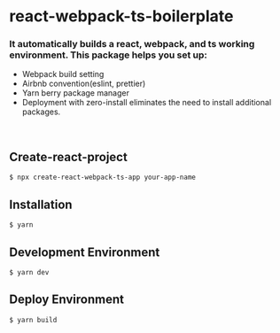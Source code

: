 # react-webpack-ts-boilerplate

### It automatically builds a react, webpack, and ts working environment. This package helps you set up:

-   Webpack build setting
-   Airbnb convention(eslint, prettier)
-   Yarn berry package manager
-   Deployment with zero-install eliminates the need to install additional packages.

<br />

## Create-react-project

```
$ npx create-react-webpack-ts-app your-app-name
```

## Installation

```
$ yarn
```

## Development Environment

```
$ yarn dev
```

## Deploy Environment

```
$ yarn build
```
